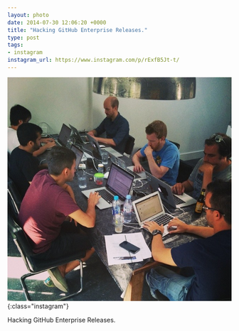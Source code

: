 ```yaml
---
layout: photo
date: 2014-07-30 12:06:20 +0000
title: "Hacking GitHub Enterprise Releases."
type: post
tags:
- instagram
instagram_url: https://www.instagram.com/p/rExfB5Jt-t/
---
```


![Instagram - rExfB5Jt-t](/img/rExfB5Jt-t.jpg){:class="instagram"}

Hacking GitHub Enterprise Releases.
